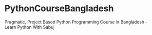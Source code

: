 # PythonCourseBangladesh
Pragmatic, Project Based Python Programming Course in Bangladesh - Learn Python With Sabuj
